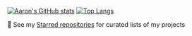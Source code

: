 [![Aaron's GitHub stats](https://github-readme-stats-git-main-snaphat.vercel.app/api?username=snaphat&show_icons=true&theme=radical&include_all_commits=true&count_private=true&cache_seconds=7201)](https://github-readme-stats-git-main-snaphat.vercel.app)
[![Top Langs](https://github-readme-stats-git-main-snaphat.vercel.app/api/top-langs/?username=snaphat&theme=radical&layout=compact&exclude_repo=ff6recompress,ff6recompress-rs,AltimitMovement.js,SimpleGame,imgui_demo,github-readme-stats&langs_count=100&cache_seconds=7200&hide=tex,makefile,html,css,brainfuck)](https://github-readme-stats-git-main-snaphat.vercel.app)

🌱 See my [Starred repositories](https://github.com/snaphat?tab=stars) for curated lists of my projects

<!--
**snaphat/snaphat** is a ✨ _special_ ✨ repository because its `README.md` (this file) appears on your GitHub profile.

Here are some ideas to get you started:

- 🔭 I’m currently working on ...
- 🌱 I’m currently learning ...
- 👯 I’m looking to collaborate on ...
- 🤔 I’m looking for help with ...
- 💬 Ask me about ...
- 📫 How to reach me: ...
- 😄 Pronouns: ...
- ⚡ Fun fact: ...
-->
